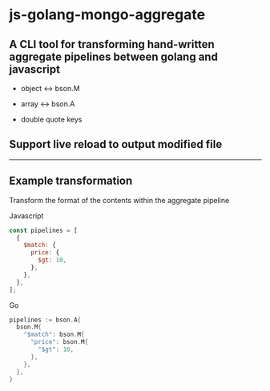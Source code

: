 # js-golang-mongo-aggregate

## A CLI tool for transforming hand-written aggregate pipelines between golang and javascript

- object <-> bson.M

- array <-> bson.A

- double quote keys

## Support live reload to output modified file

---

## Example transformation

Transform the format of the contents within the aggregate pipeline

Javascript

```Javascript
const pipelines = [
  {
    $match: {
      price: {
        $gt: 10,
      },
    },
  },
];
```

Go

```Go
pipelines := bson.A{
  bson.M{
    "$match": bson.M{
      "price": bson.M{
        "$gt": 10,
      },
    },
  },
}
```
